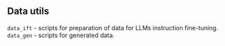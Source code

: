 ## Data utils

`data_ift` - scripts for preparation of data for LLMs instruction fine-tuning.
`data_gen` - scripts for generated data.